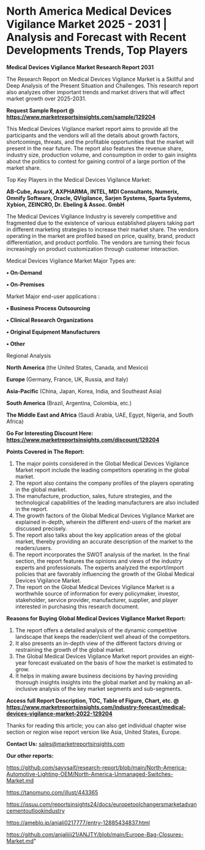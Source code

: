 # North America Medical Devices Vigilance Market 2025 - 2031 | Analysis and Forecast with Recent Developments Trends, Top Players

<strong>Medical Devices Vigilance Market Research Report 2031</strong>

The Research Report on Medical Devices Vigilance Market is a Skillful and Deep Analysis of the Present Situation and Challenges. This research report also analyzes other important trends and market drivers that will affect market growth over 2025-2031.

<strong>Request Sample Report @ <a href=https://www.marketreportsinsights.com/sample/129204>https://www.marketreportsinsights.com/sample/129204</a></strong>

This Medical Devices Vigilance market report aims to provide all the participants and the vendors will all the details about growth factors, shortcomings, threats, and the profitable opportunities that the market will present in the near future. The report also features the revenue share, industry size, production volume, and consumption in order to gain insights about the politics to contest for gaining control of a large portion of the market share.

Top Key Players in the Medical Devices Vigilance Market:

<strong>AB-Cube, AssurX, AXPHARMA, INTEL, MDI Consultants, Numerix, Omnify Software, Oracle, QVigilance, Sarjen Systems, Sparta Systems, Xybion, ZEINCRO, Dr. Ebeling & Assoc. GmbH</strong>

The Medical Devices Vigilance Industry is severely competitive and fragmented due to the existence of various established players taking part in different marketing strategies to increase their market share. The vendors operating in the market are profiled based on price, quality, brand, product differentiation, and product portfolio. The vendors are turning their focus increasingly on product customization through customer interaction.

Medical Devices Vigilance Market Major Types are:

<strong>• On-Demand

• On-Premises</strong>

Market Major end-user applications :

<strong>• Business Process Outsourcing

• Clinical Research Organizations

• Original Equipment Manufacturers

• Other</strong>

Regional Analysis

</u><strong><b>North America</b></strong> (the United States, Canada, and Mexico)

<strong><b>Europe </b></strong>(Germany, France, UK, Russia, and Italy)

<strong><b>Asia-Pacific</b></strong> (China, Japan, Korea, India, and Southeast Asia)

<strong><b>South America</b></strong> (Brazil, Argentina, Colombia, etc.)

<strong><b>The Middle East and Africa</b></strong> (Saudi Arabia, UAE, Egypt, Nigeria, and South Africa)

<strong>Go For Interesting Discount Here: <a href=https://www.marketreportsinsights.com/discount/129204>https://www.marketreportsinsights.com/discount/129204</a></strong>

<strong>Points Covered in The Report:</strong>
<ol>
  <li>The major points considered in the Global Medical Devices Vigilance Market report include the leading competitors operating in the global market.</li>
  <li>The report also contains the company profiles of the players operating in the global market.</li>
  <li>The manufacture, production, sales, future strategies, and the technological capabilities of the leading manufacturers are also included in the report.</li>
  <li>The growth factors of the Global Medical Devices Vigilance Market are explained in-depth, wherein the different end-users of the market are discussed precisely.</li>
  <li>The report also talks about the key application areas of the global market, thereby providing an accurate description of the market to the readers/users.</li>
  <li>The report incorporates the SWOT analysis of the market. In the final section, the report features the opinions and views of the industry experts and professionals. The experts analyzed the export/import policies that are favorably influencing the growth of the Global Medical Devices Vigilance Market.</li>
  <li>The report on the Global Medical Devices Vigilance Market is a worthwhile source of information for every policymaker, investor, stakeholder, service provider, manufacturer, supplier, and player interested in purchasing this research document.</li>
</ol>
<strong>Reasons for Buying Global Medical Devices Vigilance Market Report:</strong>

<ol>
  <li>The report offers a detailed analysis of the dynamic competitive landscape that keeps the reader/client well ahead of the competitors.</li>
  <li>It also presents an in-depth view of the different factors driving or restraining the growth of the global market.</li>
  <li>The Global Medical Devices Vigilance Market report provides an eight-year forecast evaluated on the basis of how the market is estimated to grow.</li>
  <li>It helps in making aware business decisions by having providing thorough insights insights into the global market and by making an all-inclusive analysis of the key market segments and sub-segments.</li>
</ol>
<strong>Access full Report Description, TOC, Table of Figure, Chart, etc. @ <a href=https://www.marketreportsinsights.com/industry-forecast/medical-devices-vigilance-market-2022-129204>https://www.marketreportsinsights.com/industry-forecast/medical-devices-vigilance-market-2022-129204</a></strong>


Thanks for reading this article; you can also get individual chapter wise section or region wise report version like Asia, United States, Europe.

<strong>Contact Us:</strong>
sales@marketreportsinsights.com

<strong>Our other reports:</strong>

<a href=https://github.com/sayysaif/research-report/blob/main/North-America-Automotive-Lighting-OEM/North-America-Unmanaged-Switches-Market.md>https://github.com/sayysaif/research-report/blob/main/North-America-Automotive-Lighting-OEM/North-America-Unmanaged-Switches-Market.md</a>

<a href=https://tanomuno.com/illust/443365>https://tanomuno.com/illust/443365</a>

<a href=https://issuu.com/reportsinsights24/docs/europetoolchangersmarketadvancementoutlookindustry>https://issuu.com/reportsinsights24/docs/europetoolchangersmarketadvancementoutlookindustry</a>

<a href=https://ameblo.jp/anjali0217777/entry-12885434837.html>https://ameblo.jp/anjali0217777/entry-12885434837.html</a>

<a href=https://github.com/anjaliiii21/ANJTY/blob/main/Europe-Bag-Closures-Market.md>https://github.com/anjaliiii21/ANJTY/blob/main/Europe-Bag-Closures-Market.md</a>"
